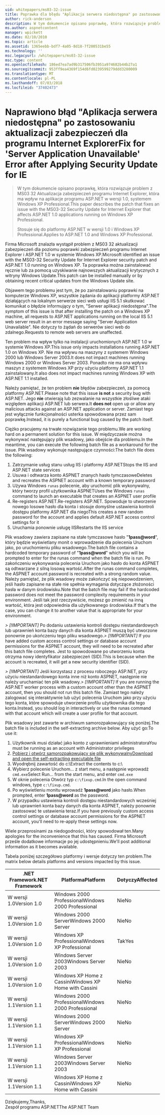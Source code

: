 ```yaml
---
uid: whitepapers/ms03-32-issue
title: Poprawka dla błędu "Aplikacja serwera niedostępna" po zastosowaniu aktualizacji zabezpieczeń dla programu Internet Explorer | Dokumentacja firmy Microsoft
author: rick-anderson
description: W tym dokumencie opisano poprawkę, która rozwiązuje problem z MS03 32 Aktualizacja zabezpieczeń programu Internet Explorer, który wpływa na aplikacje programu ASP.NET 1.0 systemem Wi...
ms.author: aspnetcontent
manager: wpickett
ms.date: 02/10/2010
ms.topic: article
ms.assetid: 1365eebb-bdf7-4a05-8d18-7f200531be55
ms.technology: ''
msc.legacyurl: /whitepapers/ms03-32-issue
msc.type: content
ms.openlocfilehash: 186ed7ea7ad9b317506fb3951a974682b44b27a1
ms.sourcegitcommit: 953ff9ea4369f154d6fd0239599279ddd3280009
ms.translationtype: MT
ms.contentlocale: pl-PL
ms.lasthandoff: 07/03/2018
ms.locfileid: "37402473"
---
```

<a name="fix-for-server-application-unavailable-error-after-applying-security-update-for-ie"></a><span data-ttu-id="d2435-103">Naprawiono błąd "Aplikacja serwera niedostępna" po zastosowaniu aktualizacji zabezpieczeń dla programu Internet Explorer</span><span class="sxs-lookup"><span data-stu-id="d2435-103">Fix for 'Server Application Unavailable' Error after Applying Security Update for IE</span></span>
====================
> <span data-ttu-id="d2435-104">W tym dokumencie opisano poprawkę, która rozwiązuje problem z MS03 32 Aktualizacja zabezpieczeń programu Internet Explorer, która ma wpływ na aplikacje programu ASP.NET w wersji 1.0, systemem Windows XP Professional.</span><span class="sxs-lookup"><span data-stu-id="d2435-104">This paper describes the patch that fixes an issue with the MS03-32 Security Update for Internet Explorer that affects ASP.NET 1.0 applications running on Windows XP Professional.</span></span>
> 
> <span data-ttu-id="d2435-105">Stosuje się do platformy ASP.NET w wersji 1.0 i Windows XP Professional.</span><span class="sxs-lookup"><span data-stu-id="d2435-105">Applies to ASP.NET 1.0 and Windows XP Professional.</span></span>


<span data-ttu-id="d2435-106">Firma Microsoft znalazła wystąpił problem z MS03 32 aktualizacji zabezpieczeń dla poziomu poprawki zabezpieczeń programu Internet Explorer i ASP.NET 1.0 w systemie Windows XP.</span><span class="sxs-lookup"><span data-stu-id="d2435-106">Microsoft identified an issue with the MS03-32 Security Update for Internet Explorer security patch and ASP.NET 1.0 running on Windows XP.</span></span> <span data-ttu-id="d2435-107">Ta poprawka można zainstalować ręcznie lub za pomocą uzyskiwanie najnowszych aktualizacji krytycznych z witryny Windows Update.</span><span class="sxs-lookup"><span data-stu-id="d2435-107">This patch can be installed manually or by obtaining recent critical updates from the Windows Update site.</span></span>

<span data-ttu-id="d2435-108">Objawem tego problemu jest tym, że po zainstalowaniu poprawki na komputerze Windows XP, wszystkie żądania do aplikacji platformy ASP.NET działających na lokalnym serwerze sieci web usługi IIS 5.1 skutkować komunikat o błędzie informujący o tym, "Serwer aplikacji niedostępna".</span><span class="sxs-lookup"><span data-stu-id="d2435-108">The symptom of this issue is that after installing the patch on a Windows XP machine, all requests to ASP.NET applications running on the local IIS 5.1 web server result in an error message saying "Server Application Unavailable".</span></span> <span data-ttu-id="d2435-109">Nie dotyczy to żądań do serwerów sieci web do zdalnego.</span><span class="sxs-lookup"><span data-stu-id="d2435-109">Requests to remote web servers are unaffected.</span></span>

<span data-ttu-id="d2435-110">Ten problem ma wpływ tylko na instalacji uruchomionych ASP.NET 1.0 w systemie Windows XP.</span><span class="sxs-lookup"><span data-stu-id="d2435-110">This issue only impacts installations running ASP.NET 1.0 on Windows XP.</span></span> <span data-ttu-id="d2435-111">Nie ma wpływu na maszyny z systemem Windows 2000 lub Windows Server 2003.</span><span class="sxs-lookup"><span data-stu-id="d2435-111">It does not impact machines running Windows 2000 or Windows Server 2003.</span></span> <span data-ttu-id="d2435-112">Ponadto nie ma ona wpływu maszyn z systemem Windows XP przy użyciu platformy ASP.NET 1.1 zainstalowany.</span><span class="sxs-lookup"><span data-stu-id="d2435-112">It also does not impact machines running Windows XP with ASP.NET 1.1 installed.</span></span>

<span data-ttu-id="d2435-113">Należy pamiętać, że ten problem **nie** błędów zabezpieczeń, za pomocą platformy ASP.NET.</span><span class="sxs-lookup"><span data-stu-id="d2435-113">Please note that this issue **is not** a security bug with ASP.NET.</span></span> <span data-ttu-id="d2435-114">Jego **nie** otwierają lub zezwalanie na wszystkie złośliwe ataki względem aplikacji ASP.NET lub serwera.</span><span class="sxs-lookup"><span data-stu-id="d2435-114">It **does not** open up or allow any malicious attacks against an ASP.NET application or server.</span></span> <span data-ttu-id="d2435-115">Zamiast tego jest wyłącznie funkcjonalności usterka spowodowana przez sam poprawkę.</span><span class="sxs-lookup"><span data-stu-id="d2435-115">Instead, it is purely a functional bug caused by the patch itself.</span></span>

<span data-ttu-id="d2435-116">Ciężko pracujemy na trwałe rozwiązanie tego problemu.</span><span class="sxs-lookup"><span data-stu-id="d2435-116">We are working hard on a permanent solution for this issue.</span></span> <span data-ttu-id="d2435-117">W międzyczasie można wykonywać następujący plik wsadowy, jako obejście dla problemu.</span><span class="sxs-lookup"><span data-stu-id="d2435-117">In the meantime, you can execute the following batch file as a workaround for the issue.</span></span> <span data-ttu-id="d2435-118">Plik wsadowy wykonuje następujące czynności:</span><span class="sxs-lookup"><span data-stu-id="d2435-118">The batch file does the following:</span></span>

1. <span data-ttu-id="d2435-119">Zatrzymanie usług stanu usług IIS i platformy ASP.NET</span><span class="sxs-lookup"><span data-stu-id="d2435-119">Stops the IIS and ASP.NET state services</span></span>
2. <span data-ttu-id="d2435-120">Usuwa i odtwarza konto ASPNET znanych hasło tymczasowe</span><span class="sxs-lookup"><span data-stu-id="d2435-120">Deletes and recreates the ASPNET account with a known temporary password</span></span>
3. <span data-ttu-id="d2435-121">Używa Windows `runas` polecenie, aby uruchomić plik wykonywalny, który tworzy profil użytkownika ASPNET</span><span class="sxs-lookup"><span data-stu-id="d2435-121">Uses the Windows `runas` command to launch an executable that creates an ASPNET user profile</span></span>
4. <span data-ttu-id="d2435-122">Re-registers ASP.NET.</span><span class="sxs-lookup"><span data-stu-id="d2435-122">Re-registers ASP.NET.</span></span> <span data-ttu-id="d2435-123">Spowoduje to utworzenie nowego losowe hasło dla konta i stosuje domyślne ustawienia kontroli dostępu platformy ASP.NET dla niego</span><span class="sxs-lookup"><span data-stu-id="d2435-123">This creates a new random password for the account and applies default ASP.NET access control settings for it</span></span>
5. <span data-ttu-id="d2435-124">Uruchamia ponownie usługę IIS</span><span class="sxs-lookup"><span data-stu-id="d2435-124">Restarts the IIS service</span></span>

<span data-ttu-id="d2435-125">Plik wsadowy zawiera zapisane na stałe tymczasowe hasło "<strong>1pass@word</strong>", który będzie wyświetlany monit o wprowadzenie dla polecenia Uruchom jako, po uruchomieniu pliku wsadowego.</span><span class="sxs-lookup"><span data-stu-id="d2435-125">The batch file contains a hardcoded temporary password of "<strong>1pass@word</strong>" which you will be prompted to enter for the runas command when the batch file is run.</span></span> <span data-ttu-id="d2435-126">Po zakończeniu wykonywania polecenia Uruchom jako hasło do konta ASPNET są odtwarzane z silną losową wartość.</span><span class="sxs-lookup"><span data-stu-id="d2435-126">After the runas command completes, the ASPNET account password is recreated with a strong random value.</span></span> <span data-ttu-id="d2435-127">Należy pamiętać, że plik wsadowy może zakończyć się niepowodzeniem, jeśli hasło zapisane na stałe nie spełnia wymagania dotyczące złożoności hasła w danym środowisku.</span><span class="sxs-lookup"><span data-stu-id="d2435-127">Note that the batch file may fail if the hardcoded password does not meet the password complexity requirements in your environment.</span></span> <span data-ttu-id="d2435-128">Jeśli tak jest rzeczywiście, możesz go zmienić na inną wartość, która jest odpowiednia dla użytkowanego środowiska.</span><span class="sxs-lookup"><span data-stu-id="d2435-128">If that's the case, you can change it to another value that is appropriate for your environment.</span></span>

<span data-ttu-id="d2435-129">*> [!IMPORTANT]* Po dodaniu ustawienia kontroli dostępu niestandardowych lub uprawnień konta bazy danych dla konta ASPNET muszą być utworzone ponownie po ukończeniu tego pliku wsadowego.</span><span class="sxs-lookup"><span data-stu-id="d2435-129">*> [!IMPORTANT]* If you have added custom access control settings or database account permissions for the ASPNET account, they will need to be recreated after this batch file completes.</span></span> <span data-ttu-id="d2435-130">Jest to spowodowane po utworzeniu konta otrzyma nowy identyfikator zabezpieczeń (SID).</span><span class="sxs-lookup"><span data-stu-id="d2435-130">This is because when the account is recreated, it will get a new security identifier (SID).</span></span>

<span data-ttu-id="d2435-131">*> [!IMPORTANT]* Jeśli korzystasz z procesu roboczego ASP.NET, przy użyciu niestandardowego konta inne niż konto ASPNET, następnie nie należy uruchamiać ten plik wsadowy.</span><span class="sxs-lookup"><span data-stu-id="d2435-131">*> [!IMPORTANT]* If you are running the ASP.NET worker process with a custom account other than the ASPNET account, then you should not run this batch file.</span></span> <span data-ttu-id="d2435-132">Zamiast tego należy zalogować się interaktywnie lub użyć polecenia Uruchom jako przy użyciu tego konta, które spowoduje utworzenie profilu użytkownika dla tego konta.</span><span class="sxs-lookup"><span data-stu-id="d2435-132">Instead, you should log in interactively or use the runas command with that account which will create a user profile for that account.</span></span>

<span data-ttu-id="d2435-133">Plik wsadowy jest zawarte w archiwum samorozpakowujący się poniżej.</span><span class="sxs-lookup"><span data-stu-id="d2435-133">The batch file is included in the self-extracting archive below.</span></span> <span data-ttu-id="d2435-134">Aby użyć go:</span><span class="sxs-lookup"><span data-stu-id="d2435-134">To use it:</span></span>

1. <span data-ttu-id="d2435-135">Użytkownik musi działać jako konto z uprawnieniami administratora</span><span class="sxs-lookup"><span data-stu-id="d2435-135">You must be running as an account with Administrator privileges</span></span>
2. [<span data-ttu-id="d2435-136">Pobierz i otwórz samorozpakowujący się plik wykonywalny</span><span class="sxs-lookup"><span data-stu-id="d2435-136">Download and open the self-extracting executable file</span></span>](ms03-32-issue/_static/fixup1.exe)
3. <span data-ttu-id="d2435-137">Wyodrębnij zawartość do c:\\</span><span class="sxs-lookup"><span data-stu-id="d2435-137">Extract the contents to c:\\</span></span>
4. <span data-ttu-id="d2435-138">Wybierz polecenie Uruchom... z start menu, a następnie wprowadź `cmd.exe`</span><span class="sxs-lookup"><span data-stu-id="d2435-138">Select Run... from the start menu, and enter `cmd.exe`</span></span>
5. <span data-ttu-id="d2435-139">W oknie polecenia Otwórz typ `c:\fixup.cmd`.</span><span class="sxs-lookup"><span data-stu-id="d2435-139">In the open command windows, type `c:\fixup.cmd`.</span></span>
6. <span data-ttu-id="d2435-140">Po wyświetleniu monitu wprowadź <strong>1pass@word</strong> jako hasło.</span><span class="sxs-lookup"><span data-stu-id="d2435-140">When prompted, enter <strong>1pass@word</strong> as the password.</span></span>
7. <span data-ttu-id="d2435-141">W przypadku ustawienia kontroli dostępu niestandardowych wcześniej lub uprawnień konta bazy danych dla konta ASPNET, należy ponownie zastosować te ustawienia teraz.</span><span class="sxs-lookup"><span data-stu-id="d2435-141">If you have previously custom access control settings or database account permissions for the ASPNET account, you'll need to re-apply these settings now.</span></span>

<span data-ttu-id="d2435-142">Wiele przeprosinami za niedogodności, który spowodował ten.</span><span class="sxs-lookup"><span data-stu-id="d2435-142">Many apologies for the inconvenience that this has caused.</span></span> <span data-ttu-id="d2435-143">Firma Microsoft prześle dodatkowe informacje po jej udostępnieniu.</span><span class="sxs-lookup"><span data-stu-id="d2435-143">We'll post additional information as it becomes available.</span></span>

<span data-ttu-id="d2435-144">Tabela poniżej szczegółowo platformy i wersje dotyczy ten problem.</span><span class="sxs-lookup"><span data-stu-id="d2435-144">The matrix below details platforms and versions impacted by this issue.</span></span>

| <span data-ttu-id="d2435-145">.NET Framework</span><span class="sxs-lookup"><span data-stu-id="d2435-145">.NET Framework</span></span> | <span data-ttu-id="d2435-146">Platforma</span><span class="sxs-lookup"><span data-stu-id="d2435-146">Platform</span></span> | <span data-ttu-id="d2435-147">Dotyczy</span><span class="sxs-lookup"><span data-stu-id="d2435-147">Affected</span></span> |
| --- | --- | --- |
| <span data-ttu-id="d2435-148">W wersji 1.0</span><span class="sxs-lookup"><span data-stu-id="d2435-148">Version 1.0</span></span> | <span data-ttu-id="d2435-149">Windows 2000 Professional</span><span class="sxs-lookup"><span data-stu-id="d2435-149">Windows 2000 Professional</span></span> | <span data-ttu-id="d2435-150">Nie</span><span class="sxs-lookup"><span data-stu-id="d2435-150">No</span></span> |
| <span data-ttu-id="d2435-151">W wersji 1.0</span><span class="sxs-lookup"><span data-stu-id="d2435-151">Version 1.0</span></span> | <span data-ttu-id="d2435-152">Windows 2000 Server</span><span class="sxs-lookup"><span data-stu-id="d2435-152">Windows 2000 Server</span></span> | <span data-ttu-id="d2435-153">Nie</span><span class="sxs-lookup"><span data-stu-id="d2435-153">No</span></span> |
| <span data-ttu-id="d2435-154">W wersji 1.0</span><span class="sxs-lookup"><span data-stu-id="d2435-154">Version 1.0</span></span> | <span data-ttu-id="d2435-155">Windows XP Professional</span><span class="sxs-lookup"><span data-stu-id="d2435-155">Windows XP Professional</span></span> | <span data-ttu-id="d2435-156">Tak</span><span class="sxs-lookup"><span data-stu-id="d2435-156">Yes</span></span> |
| <span data-ttu-id="d2435-157">W wersji 1.0</span><span class="sxs-lookup"><span data-stu-id="d2435-157">Version 1.0</span></span> | <span data-ttu-id="d2435-158">Windows Server 2003</span><span class="sxs-lookup"><span data-stu-id="d2435-158">Windows Server 2003</span></span> | <span data-ttu-id="d2435-159">Nie</span><span class="sxs-lookup"><span data-stu-id="d2435-159">No</span></span> |
| <span data-ttu-id="d2435-160">W wersji 1.0</span><span class="sxs-lookup"><span data-stu-id="d2435-160">Version 1.0</span></span> | <span data-ttu-id="d2435-161">Windows XP Home z Cassini</span><span class="sxs-lookup"><span data-stu-id="d2435-161">Windows XP Home with Cassini</span></span> | <span data-ttu-id="d2435-162">Nie</span><span class="sxs-lookup"><span data-stu-id="d2435-162">No</span></span> |
| <span data-ttu-id="d2435-163">W wersji 1.1</span><span class="sxs-lookup"><span data-stu-id="d2435-163">Version 1.1</span></span> | <span data-ttu-id="d2435-164">Windows 2000 Professional</span><span class="sxs-lookup"><span data-stu-id="d2435-164">Windows 2000 Professional</span></span> | <span data-ttu-id="d2435-165">Nie</span><span class="sxs-lookup"><span data-stu-id="d2435-165">No</span></span> |
| <span data-ttu-id="d2435-166">W wersji 1.1</span><span class="sxs-lookup"><span data-stu-id="d2435-166">Version 1.1</span></span> | <span data-ttu-id="d2435-167">Windows 2000 Server</span><span class="sxs-lookup"><span data-stu-id="d2435-167">Windows 2000 Server</span></span> | <span data-ttu-id="d2435-168">Nie</span><span class="sxs-lookup"><span data-stu-id="d2435-168">No</span></span> |
| <span data-ttu-id="d2435-169">W wersji 1.1</span><span class="sxs-lookup"><span data-stu-id="d2435-169">Version 1.1</span></span> | <span data-ttu-id="d2435-170">Windows XP Professional</span><span class="sxs-lookup"><span data-stu-id="d2435-170">Windows XP Professional</span></span> | <span data-ttu-id="d2435-171">Nie</span><span class="sxs-lookup"><span data-stu-id="d2435-171">No</span></span> |
| <span data-ttu-id="d2435-172">W wersji 1.1</span><span class="sxs-lookup"><span data-stu-id="d2435-172">Version 1.1</span></span> | <span data-ttu-id="d2435-173">Windows Server 2003</span><span class="sxs-lookup"><span data-stu-id="d2435-173">Windows Server 2003</span></span> | <span data-ttu-id="d2435-174">Nie</span><span class="sxs-lookup"><span data-stu-id="d2435-174">No</span></span> |
| <span data-ttu-id="d2435-175">W wersji 1.1</span><span class="sxs-lookup"><span data-stu-id="d2435-175">Version 1.1</span></span> | <span data-ttu-id="d2435-176">Windows XP Home z Cassini</span><span class="sxs-lookup"><span data-stu-id="d2435-176">Windows XP Home with Cassini</span></span> | <span data-ttu-id="d2435-177">Nie</span><span class="sxs-lookup"><span data-stu-id="d2435-177">No</span></span> |

<span data-ttu-id="d2435-178">Dziękujemy,</span><span class="sxs-lookup"><span data-stu-id="d2435-178">Thanks,</span></span>   
 <span data-ttu-id="d2435-179">Zespół programu ASP.NET</span><span class="sxs-lookup"><span data-stu-id="d2435-179">The ASP.NET Team</span></span>
